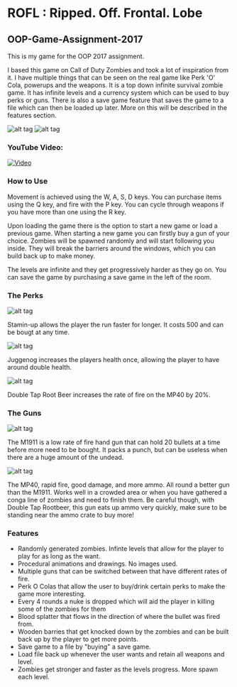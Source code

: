 # ROFL : Ripped. Off. Frontal. Lobe
## OOP-Game-Assignment-2017 ##
This is my game for the OOP 2017 assignment.

I based this game on Call of Duty Zombies and took a lot of inspiration from it. I have multiple things that can be seen on the real game like Perk 'O' Cola, powerups and the weapons. It is a top down infinite survival zombie game. It has infinite levels and a currency system which can be used to buy perks or guns. There is also a save game feature that saves the game to a file which can then be loaded up later. More on this will be described in the features section.

![alt tag](http://i.imgur.com/OQ5UJI5.png)
![alt tag](http://i.imgur.com/zLaZOiZ.png)

### YouTube Video: ###
[![Video](https://img.youtube.com/vi/yyAIHdTtOdA/0.jpg)](https://youtu.be/yyAIHdTtOdA)

### How to Use ###
Movement is achieved using the W, A, S, D keys. You can purchase items using the Q key, and fire with the P key. You can cycle through weapons if you have more than one using the R key.

Upon loading the game there is the option to start a new game or load a previous game. When starting a new game you can firstly buy a gun of your choice. Zombies will be spawned randomly and will start following you inside. They will break the barriers around the windows, which you can build back up to make money.

The levels are infinite and they get progressively harder as they go on. You can save the game by purchasing a save game in the left of the room.

### The Perks ###
![alt tag](http://i.imgur.com/NV644f9.png)

Stamin-up allows the player the run faster for longer. It costs 500 and can be bougt at any time.

![alt tag](http://i.imgur.com/mGbHjbs.png)

Juggenog increases the players health once, allowing the player to have around double health.

![alt tag](http://i.imgur.com/7VnZl8Z.png)

Double Tap Root Beer increases the rate of fire on the MP40 by 20%.

### The Guns ###
![alt tag](http://i.imgur.com/E7mIsvy.png)

The M1911 is a low rate of fire hand gun that can hold 20 bullets at a time before more need to be bought. It packs a punch, but can be useless when there are a huge amount of the undead.

![alt tag](http://i.imgur.com/WHPzuW0.png)

The MP40, rapid fire, good damage, and more ammo. All round a better gun than the M1911. Works well in a crowded area or when you have gathered a conga line of zombies and need to finish them. Be careful though, with Double Tap Rootbeer, this gun eats up ammo very quickly, make sure to be standing near the ammo crate to buy more!

### Features ###
- Randomly generated zombies. Infinte levels that allow for the player to play for as long as the want.
- Procedural animations and drawings. No images used.
- Multiple guns that can be switched between that have different rates of fire.
- Perk O Colas that allow the user to buy/drink certain perks to make the game more interesting.
- Every 4 rounds a nuke is dropped which will aid the player in killing some of the zombies for them
- Blood splatter that flows in the direction of where the bullet was fired from.
- Wooden barries that get knocked down by the zombies and can be built back up by the player to get more points.
- Save game to a file by "buying" a save game.
- Load file back up whenever the user wants and retain all weapons and level.
- Zombies get stronger and faster as the levels progress. More spawn each level.
